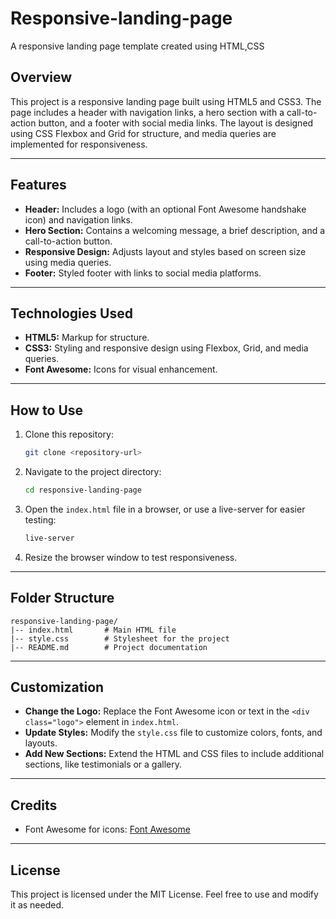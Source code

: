# Responsive-landing-page
A responsive landing page template created using HTML,CSS

## Overview

This project is a responsive landing page built using HTML5 and CSS3. The page includes a header with navigation links, a hero section with a call-to-action button, and a footer with social media links. The layout is designed using CSS Flexbox and Grid for structure, and media queries are implemented for responsiveness.

---

## Features

* **Header:** Includes a logo (with an optional Font Awesome handshake icon) and navigation links.
* **Hero Section:** Contains a welcoming message, a brief description, and a call-to-action button.
* **Responsive Design:** Adjusts layout and styles based on screen size using media queries.
* **Footer:** Styled footer with links to social media platforms.

---

## Technologies Used

* **HTML5:** Markup for structure.
* **CSS3:** Styling and responsive design using Flexbox, Grid, and media queries.
* **Font Awesome:** Icons for visual enhancement.

---

## How to Use

1. Clone this repository:

   ```bash
   git clone <repository-url>
   ```

2. Navigate to the project directory:

   ```bash
   cd responsive-landing-page
   ```

3. Open the `index.html` file in a browser, or use a live-server for easier testing:

   ```bash
   live-server
   ```

4. Resize the browser window to test responsiveness.

---

## Folder Structure

```
responsive-landing-page/
|-- index.html       # Main HTML file
|-- style.css        # Stylesheet for the project
|-- README.md        # Project documentation
```

---

## Customization

* **Change the Logo:** Replace the Font Awesome icon or text in the `<div class="logo">` element in `index.html`.
* **Update Styles:** Modify the `style.css` file to customize colors, fonts, and layouts.
* **Add New Sections:** Extend the HTML and CSS files to include additional sections, like testimonials or a gallery.

---

## Credits

* Font Awesome for icons: [Font Awesome](https://fontawesome.com)

---

## License

This project is licensed under the MIT License. Feel free to use and modify it as needed.
